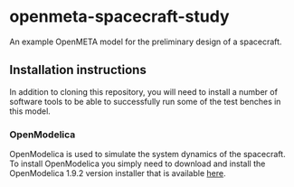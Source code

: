 # openmeta-spacecraft-study
An example OpenMETA model for the preliminary design of a spacecraft.

## Installation instructions

In addition to cloning this repository, you will need to install a number of software tools to be able to successfully run some of the test benches in this model.

### OpenModelica

OpenModelica is used to simulate the system dynamics of the spacecraft. To install OpenModelica you simply need to download and install the OpenModelica 1.9.2 version installer that is available [here](https://build.openmodelica.org/omc/builds/windows/releases/1.9/2/).
